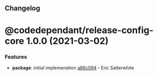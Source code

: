## Changelog

# @codedependant/release-config-core 1.0.0 (2021-03-02)


### Features

* **package**: initial implemenation [a86c094](https://github.com/esatterwhite/semantic-release-tools/commit/a86c0942d78750864a902c7d73cfb30026d55dd2) - Eric Satterwhite

